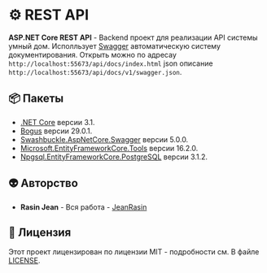 # ⚙️ REST API
**ASP.NET Core REST API** - Backend проект для реализации API системы умный дом. Исполльзует [Swagger](https://github.com/domaindrivendev/Swashbuckle.AspNetCore) автоматическую систему документирования. Открыть можно по адресау `http://localhost:55673/api/docs/index.html` json описание `http://localhost:55673/api/docs/v1/swagger.json`.

## 📦 Пакеты
* [.NET Core](https://github.com/dotnet/core) версии 3.1.
* [Bogus](https://github.com/bchavez/Bogus) версии 29.0.1.
* [Swashbuckle.AspNetCore.Swagger](https://github.com/domaindrivendev/Swashbuckle.AspNetCore) версии 5.0.0.
* [Microsoft.EntityFrameworkCore.Tools](https://github.com/dotnet/efcore) версии 16.2.0.
* [Npgsql.EntityFrameworkCore.PostgreSQL](https://github.com/npgsql/efcore.pg) версии 3.1.2.

## 👽 Авторство
 * **Rasin Jean** - Вся работа - [JeanRasin](https://github.com/JeanRasin)
 
## 📜 Лицензия
Этот проект лицензирован по лицензии MIT - подробности см. В файле [LICENSE](https://github.com/JeanRasin/SmartHouse/blob/master/LICENSE).
